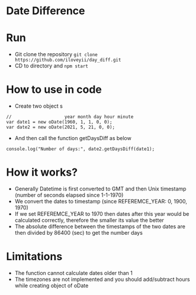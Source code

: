 Date Difference
=============

# Run
- Git clone the repository `git clone https://github.com/iloveyii/day_diff.git`
- CD to directory and `npm start`

# How to use in code
- Create two object s
```
//                    year month day hour minute
var date1 = new oDate(1960, 1, 1, 0, 0);
var date2 = new oDate(2021, 5, 21, 0, 0);
```
- And then call the function getDaysDiff as below
```
console.log("Number of days:", date2.getDaysDiff(date1);
```


# How it works?
- Generally Datetime is first converted to GMT and then Unix timestamp (number of seconds elapsed since 1-1-1970)
- We convert the dates to timestamp (since REFEREMCE_YEAR: 0, 1900, 1970)
- If we set REFEREMCE_YEAR to 1970 then dates after this year would be calculated correctly, therefore the smaller its value the better
- The absolute difference between the timestamps of the two dates are then divided by 86400 (sec) to get the number days
# Limitations
- The function cannot calculate dates older than 1 
- The timezones are not implemented and you should add/subtract hours while creating object of oDate